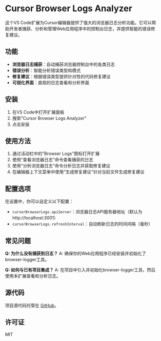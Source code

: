 # Cursor Browser Logs Analyzer

这个VS Code扩展为Cursor编辑器提供了强大的浏览器日志分析功能。它可以帮助开发者捕获、分析和管理Web应用程序中的控制台日志，并提供智能的错误修复建议。

## 功能

- **浏览器日志捕获**：自动捕获浏览器控制台中的各类日志
- **错误分析**：智能分析错误类型和模式
- **修复建议**：根据错误类型提供针对性的代码修复建议
- **可视化界面**：直观的日志查看和分析界面

## 安装

1. 在VS Code中打开扩展面板
2. 搜索"Cursor Browser Logs Analyzer"
3. 点击安装

## 使用方法

1. 通过活动栏中的"Browser Logs"图标打开扩展
2. 使用"查看浏览器日志"命令查看捕获的日志
3. 使用"分析浏览器日志"命令分析日志并获取修复建议
4. 在编辑器上下文菜单中使用"生成修复建议"针对当前文件生成修复建议

## 配置选项

在设置中，你可以自定义以下配置：

- `cursorBrowserLogs.apiServer`：浏览器日志API服务器地址（默认为http://localhost:3001）
- `cursorBrowserLogs.refreshInterval`：自动刷新日志的时间间隔（毫秒）

## 常见问题

**Q: 为什么没有捕获到日志？**
A: 确保你的Web应用程序已经安装并初始化了browser-logger工具。

**Q: 如何与已有项目集成？**
A: 在项目中引入并初始化browser-logger工具，然后使用本扩展查看和分析日志。

## 源代码

项目源代码托管在 [GitHub](https://github.com/your-username/cursor-browser-logs)。

## 许可证

MIT 